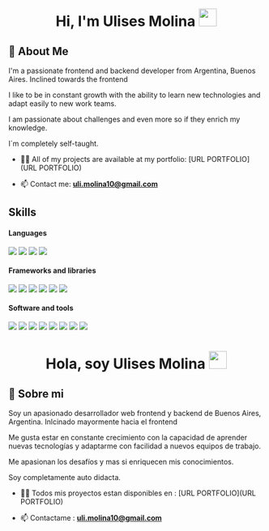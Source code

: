 <h1 align="center">Hi, I'm Ulises Molina <img src="https://media.giphy.com/media/hvRJCLFzcasrR4ia7z/giphy.gif" width="35"></h1>

## 🚀 About Me

I'm a passionate frontend and backend developer from Argentina, Buenos Aires. Inclined towards the frontend

I like to be in constant growth with the ability to learn new technologies and adapt easily to new work teams.

I am passionate about challenges and even more so if they enrich my knowledge.

I´m completely self-taught.





- 👨‍💻 All of my projects are available at my portfolio:  [URL PORTFOLIO](URL PORTFOLIO)

- 📫 Contact me: **uli.molina10@gmail.com**




## Skills

<h4> Languages </h4>
<span> 
  <img src="https://img.shields.io/badge/HTML5-E34F26?style=for-the-badge&logo=html5&logoColor=white">
  <img src="https://img.shields.io/badge/CSS3-1572B6?style=for-the-badge&logo=css3&logoColor=white">
  <img src="https://img.shields.io/badge/JavaScript-F7DF1E?style=for-the-badge&logo=javascript&logoColor=black">
  <img src= "https://img.shields.io/badge/typescript-%23007ACC.svg?style=for-the-badge&logo=typescript&logoColor=white">
 


</span>


<h4> Frameworks and libraries </h4>
<span>
<img src= "https://img.shields.io/badge/react-%2320232a.svg?style=for-the-badge&logo=react&logoColor=%2361DAFB">
<img src= "https://img.shields.io/badge/React_Router-CA4245?style=for-the-badge&logo=react-router&logoColor=white">
<img src= "https://img.shields.io/badge/node.js-6DA55F?style=for-the-badge&logo=node.js&logoColor=white">
<img src= "https://img.shields.io/badge/tailwindcss-%2338B2AC.svg?style=for-the-badge&logo=tailwind-css&logoColor=white">
<img src= "https://img.shields.io/badge/express.js-%23404d59.svg?style=for-the-badge&logo=express&logoColor=%2361DAFB">
<img src= "https://img.shields.io/badge/bootstrap-%238511FA.svg?style=for-the-badge&logo=bootstrap&logoColor=white">




</span>

<h4> Software and tools </h4>
<span>
<img src= "https://img.shields.io/badge/git-%23F05033.svg?style=for-the-badge&logo=git&logoColor=white">
<img src= "https://img.shields.io/badge/github-%23121011.svg?style=for-the-badge&logo=github&logoColor=white">
<img src= "https://img.shields.io/badge/Visual%20Studio%20Code-0078d7.svg?style=for-the-badge&logo=visual-studio-code&logoColor=white">
<img src= "https://img.shields.io/badge/vite-%23646CFF.svg?style=for-the-badge&logo=vite&logoColor=white">
<img src= "https://img.shields.io/badge/figma-%23F24E1E.svg?style=for-the-badge&logo=figma&logoColor=white">
<img src= "https://img.shields.io/badge/MongoDB-%234ea94b.svg?style=for-the-badge&logo=mongodb&logoColor=white">
<img src= "https://img.shields.io/badge/postgres-%23316192.svg?style=for-the-badge&logo=postgresql&logoColor=white">
<img src= "https://img.shields.io/badge/Postman-FF6C37?style=for-the-badge&logo=postman&logoColor=white">




</span>



<h1 align="center">Hola, soy Ulises Molina <img src="https://media.giphy.com/media/hvRJCLFzcasrR4ia7z/giphy.gif" width="35"></h1>

## 🚀 Sobre mi

Soy un apasionado desarrollador web frontend y backend de Buenos Aires, Argentina. Inlcinado mayormente hacia el frontend

Me gusta estar en constante crecimiento con la capacidad de aprender nuevas tecnologías y adaptarme con facilidad a nuevos equipos de trabajo.

Me apasionan los desafíos y mas si enriquecen mis conocimientos.

Soy completamente auto didacta.





- 👨‍💻 Todos mis proyectos estan disponibles en :  [URL PORTFOLIO](URL PORTFOLIO)

- 📫 Contactame : **uli.molina10@gmail.com**


